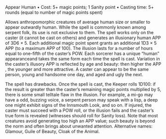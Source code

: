 Appear Human
• Cost:  5+ magic points; 1 Sanity point
• Casting time: 5+ rounds (equal to number of magic points spent)

Allows anthropomorphic creatures of average human size or smaller to appear outwardly human. While the spell is commonly known among serpent folk, its use is not exclusive to them. The spell works only on the caster (it cannot be cast on others) and generates an illusionary human APP of 3D6 × 5. Each additional magic point spent grants an additional 1D3 × 5 APP (to a maximum APP of 100). The illusion lasts for a number of hours equal to one-fifth of the caster’s POW. Each sorcerer has a unique “human” appearanceand takes the same form each time the spell is cast. Variation in the caster’s illusory APP is reflected by age and beauty: then higher the APP , the younger and more attractive. A caster can appear to be the same person, young and handsome one day, and aged and ugly the next.

The spell has drawbacks. Once the spell is cast, the Keeper rolls 1D100: if the result is greater than the caster’s remaining magic points multiplied by 5, there is some small telltale flaw in the illusion. For example, a mi-go may have a odd, buzzing voice, a serpent person may speak with a lisp, a deep one might exhibit signs of the Innsmouth Look, and so on. If injured, the caster must succeed with a POW roll, or the illusion fails and the caster’s true form is revealed (witnesses should roll for Sanity loss). Note that most creatures avoid generating too high an APP value; such beauty is beyond the norm and often brings about unwanted attention.
Alternative names: Glamour, Guile of Beauty, Cloak of the Animal.